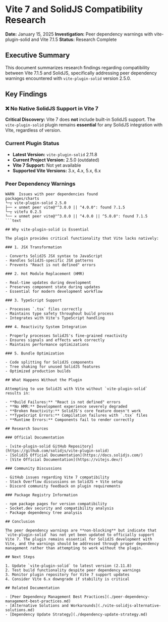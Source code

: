 # Vite 7 and SolidJS Compatibility Research

**Date:** January 15, 2025
**Investigation:** Peer dependency warnings with vite-plugin-solid and Vite 7.1.5
**Status:** Research Complete

## Executive Summary

This document summarizes research findings regarding compatibility between Vite 7.1.5 and SolidJS, specifically addressing peer dependency warnings encountered with `vite-plugin-solid` version 2.5.0.

## Key Findings

### ❌ No Native SolidJS Support in Vite 7

**Critical Discovery:** Vite 7 does **not** include built-in SolidJS support. The `vite-plugin-solid` plugin remains **essential** for any SolidJS integration with Vite, regardless of version.

### Current Plugin Status

- **Latest Version:** `vite-plugin-solid` 2.11.8
- **Current Project Version:** 2.5.0 (outdated)
- **Vite 7 Support:** Not yet available
- **Supported Vite Versions:** 3.x, 4.x, 5.x, 6.x

### Peer Dependency Warnings

````text
WARN  Issues with peer dependencies found
packages/charts
└─┬ vite-plugin-solid 2.5.0
├── ✕ unmet peer vite@"^3.0.0 || ^4.0.0": found 7.1.5
└─┬ vitefu 0.2.5
└── ✕ unmet peer vite@"^3.0.0 || ^4.0.0 || ^5.0.0": found 7.1.5
```text

## Why vite-plugin-solid is Essential

The plugin provides critical functionality that Vite lacks natively:

### 1. JSX Transformation

- Converts SolidJS JSX syntax to JavaScript
- Handles SolidJS-specific JSX patterns
- Prevents "React is not defined" errors

### 2. Hot Module Replacement (HMR)

- Real-time updates during development
- Preserves component state during updates
- Essential for modern development workflow

### 3. TypeScript Support

- Processes `.tsx` files correctly
- Maintains type safety throughout build process
- Integrates with Vite's TypeScript handling

### 4. Reactivity System Integration

- Properly processes SolidJS's fine-grained reactivity
- Ensures signals and effects work correctly
- Maintains performance optimizations

### 5. Bundle Optimization

- Code splitting for SolidJS components
- Tree shaking for unused SolidJS features
- Optimized production builds

## What Happens Without the Plugin

Attempting to use SolidJS with Vite without `vite-plugin-solid` results in:

- **Build Failures:** "React is not defined" errors
- **No HMR:** Development experience severely degraded
- **Broken Reactivity:** SolidJS's core feature doesn't work
- **TypeScript Errors:** Compilation failures with `.tsx` files
- **Runtime Errors:** Components fail to render correctly

## Research Sources

### Official Documentation

- [vite-plugin-solid GitHub Repository](https://github.com/solidjs/vite-plugin-solid)
- [SolidJS Official Documentation](https://docs.solidjs.com/)
- [Vite Official Documentation](https://vitejs.dev/)

### Community Discussions

- GitHub issues regarding Vite 7 compatibility
- Stack Overflow discussions on SolidJS + Vite setup
- Discord community feedback on plugin requirements

### Package Registry Information

- npm package pages for version compatibility
- Socket.dev security and compatibility analysis
- Package dependency tree analysis

## Conclusion

The peer dependency warnings are **non-blocking** but indicate that `vite-plugin-solid` has not yet been updated to officially support Vite 7. The plugin remains essential for SolidJS development with Vite, and the warnings should be addressed through proper dependency management rather than attempting to work without the plugin.

## Next Steps

1. Update `vite-plugin-solid` to latest version (2.11.8)
2. Test build functionality despite peer dependency warnings
3. Monitor plugin repository for Vite 7 support updates
4. Consider Vite 6.x downgrade if stability is critical

## Related Documentation

- [Peer Dependency Management Best Practices](./peer-dependency-management-best-practices.md)
- [Alternative Solutions and Workarounds](./vite-solidjs-alternative-solutions.md)
- [Dependency Update Strategy](./dependency-update-strategy.md)
````

